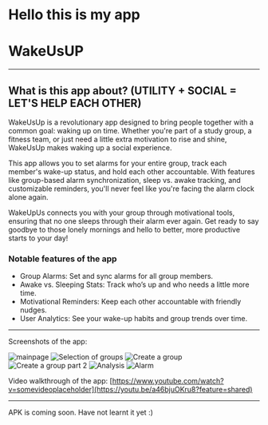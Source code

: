 # Hello this is my app 
# WakeUsUP
-----------
 
## What is this app about? (UTILITY + SOCIAL = LET'S HELP EACH OTHER)
 WakeUsUp is a revolutionary app designed to bring people together with a common goal: waking up on time. Whether you're part of a study group, a fitness team, or just need a little extra motivation to rise and shine, WakeUsUp makes waking up a social experience.
 
 This app allows you to set alarms for your entire group, track each member's wake-up status, and hold each other accountable. With features like group-based alarm synchronization, sleep vs. awake tracking, and customizable reminders, you'll never feel like you're facing the alarm clock alone again.
 
 WakeUpUs connects you with your group through motivational tools, ensuring that no one sleeps through their alarm ever again. Get ready to say goodbye to those lonely mornings and hello to better, more productive starts to your day!
 
### Notable features of the app 
- Group Alarms: Set and sync alarms for all group members.
- Awake vs. Sleeping Stats: Track who’s up and who needs a little more time.
- Motivational Reminders: Keep each other accountable with friendly nudges.
- User Analytics: See your wake-up habits and group trends over time.
-----------
 
Screenshots of the app:
 
![mainpage](image-6.png)
![Selection of groups](image-1.png)
![Create a group](image-2.png)
![Create a group part 2](image-3.png)
![Analysis](image-4.png)
![Alarm](image-5.png)


Video walkthrough of the app:
[https://www.youtube.com/watch?v=somevideoplaceholder](https://youtu.be/a46bjuOKru8?feature=shared)
 
 
------------
 
APK is coming soon. Have not learnt it yet :)
 
 
 
 
